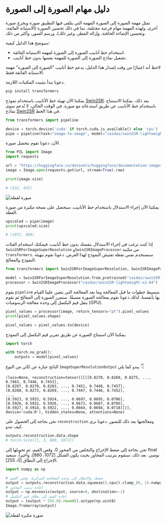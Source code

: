 # دليل مهام الصورة إلى الصورة

تمثل مهمة الصورة إلى الصورة المهمة التي يتلقى فيها التطبيق صورة ويخرج صورة أخرى. ولهذه المهمة مهام فرعية مختلفة، بما في ذلك تحسين الصورة (الاستبانة الفائقة، وتحسين الإضاءة الخافتة، وإزالة المطر، وغير ذلك)، ورسم الصور، وأكثر من ذلك.

سيوضح هذا الدليل كيفية:

- استخدام خط أنابيب الصورة إلى الصورة لمهمة الاستبانة الفائقة.
- تشغيل نماذج الصورة إلى الصورة للمهمة نفسها بدون خط أنابيب.

لاحظ أنه اعتبارًا من وقت إصدار هذا الدليل، يدعم خط أنابيب "الصورة إلى الصورة" مهمة الاستبانة الفائقة فقط.

دعونا نبدأ بتثبيت المكتبات اللازمة.

```bash
pip install transformers
```

يمكننا الآن تهيئة خط الأنابيب باستخدام نموذج [Swin2SR](https://huggingface.co/caidas/swin2SR-lightweight-x2-64). بعد ذلك، يمكننا الاستنتاج باستخدام خط الأنابيب عن طريق استدعائه مع صورة. في الوقت الحالي، لا تُدعم سوى نماذج [Swin2SR](https://huggingface.co/models?sort=trending&search=swin2sr) في هذا الخط.

```python
from transformers import pipeline

device = torch.device('cuda' if torch.cuda.is_available() else 'cpu')
pipe = pipeline(task="image-to-image", model="caidas/swin2SR-lightweight-x2-64", device=device)
```

الآن، دعونا نقوم بتحميل صورة.

```python
from PIL import Image
import requests

url = "https://huggingface.co/datasets/huggingface/documentation-images/resolve/main/transformers/tasks/cat.jpg"
image = Image.open(requests.get(url, stream=True).raw)

print(image.size)
```

```bash
# (532, 432)
```

<div class="flex justify-center">
<img src="https://huggingface.co/datasets/huggingface/documentation-images/resolve/main/transformers/tasks/cat.jpg" alt="صورة لقطة"/>
</div>

يمكننا الآن إجراء الاستدلال باستخدام خط الأنابيب. سنحصل على نسخة مكبرة من صورة القطة.

```python
upscaled = pipe(image)
print(upscaled.size)
```

```bash
# (1072, 880)
```

إذا كنت ترغب في إجراء الاستدلال بنفسك بدون خط أنابيب، فيمكنك استخدام الفئات `Swin2SRForImageSuperResolution` و`Swin2SRImageProcessor` من مكتبة `transformers`. سنستخدم نفس نقطة تفتيش النموذج لهذا الغرض. دعونا نقوم بتهيئة النموذج والمعالج.

```python
from transformers import Swin2SRForImageSuperResolution, Swin2SRImageProcessor

model = Swin2SRForImageSuperResolution.from_pretrained("caidas/swin2SR-lightweight-x2-64").to(device)
processor = Swin2SRImageProcessor("caidas/swin2SR-lightweight-x2-64")
```

يقوم `pipeline` بتبسيط خطوات ما قبل المعالجة وما بعد المعالجة التي يتعين علينا القيام بها بأنفسنا، لذلك دعونا نقوم بمعالجة الصورة مسبقًا. سنمرر الصورة إلى المعالج ثم نقوم بنقل قيم البكسل إلى وحدة معالجة الرسوميات (GPU).

```python
pixel_values = processor(image, return_tensors="pt").pixel_values
print(pixel_values.shape)

pixel_values = pixel_values.to(device)
```

يمكننا الآن استنتاج الصورة عن طريق تمرير قيم البكسل إلى النموذج.

```python
import torch

with torch.no_grad():
    outputs = model(pixel_values)
```

الناتج عبارة عن كائن من النوع `ImageSuperResolutionOutput` يبدو كما يلي 👇

```
(loss=None, reconstruction=tensor([[[[0.8270, 0.8269, 0.8275, ..., 0.7463, 0.7446, 0.7453],
[0.8287, 0.8278, 0.8283, ..., 0.7451, 0.7448, 0.7457],
[0.8280, 0.8273, 0.8269, ..., 0.7447, 0.7446, 0.7452],
...,
[0.5923, 0.5933, 0.5924, ..., 0.0697, 0.0695, 0.0706],
[0.5926, 0.5932, 0.5926, ..., 0.0673, 0.0687, 0.0705],
[0.5927, 0.5914, 0.5922, ..., 0.0664, 0.0694, 0.0718]]]],
device='cuda:0'), hidden_states=None, attentions=None)
```

نحن بحاجة إلى الحصول على `reconstruction` ومعالجتها بعد ذلك للتصور. دعونا نرى كيف تبدو.

```python
outputs.reconstruction.data.shape
# torch.Size([1, 3, 880, 1072])
```

نحن بحاجة إلى ضغط الإخراج والتخلص من المحور 0، وقص القيم، ثم تحويلها إلى float نومبي. بعد ذلك، سنقوم بترتيب المحاور بحيث يكون الشكل [1072، 880]، وأخيراً، سنعيد الإخراج إلى النطاق [0، 255].

```python
import numpy as np

# ضغط، والانتقال إلى وحدة المعالجة المركزية، وقص القيم
output = outputs.reconstruction.data.squeeze().cpu().clamp_(0, 1).numpy()
# إعادة ترتيب المحاور
output = np.moveaxis(output, source=0, destination=-1)
# إعادة القيم إلى نطاق قيم البكسل
output = (output * 255.0).round().astype(np.uint8)
Image.fromarray(output)
```

<div class="flex justify-center">
<img src="https://huggingface.co/datasets/huggingface/documentation-images/resolve/main/transformers/tasks/cat_upscaled.png" alt="صورة مكبرة لقطة"/>
</div>